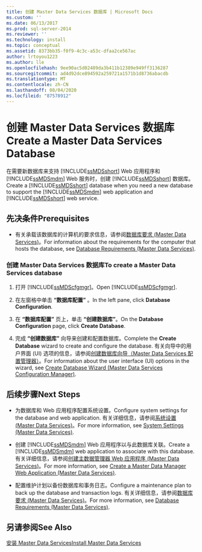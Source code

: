 ```yaml
---
title: 创建 Master Data Services 数据库 | Microsoft Docs
ms.custom: ''
ms.date: 06/13/2017
ms.prod: sql-server-2014
ms.reviewer: ''
ms.technology: install
ms.topic: conceptual
ms.assetid: 8373bb35-f0f9-4c3c-a53c-dfaa2ce567ac
author: lrtoyou1223
ms.author: lle
ms.openlocfilehash: 9ee90ac5d02489da3b411b12389e949ff3136287
ms.sourcegitcommit: ad4d92dce894592a259721a1571b1d8736abacdb
ms.translationtype: MT
ms.contentlocale: zh-CN
ms.lasthandoff: 08/04/2020
ms.locfileid: "87578912"
---
```

# <a name="create-a-master-data-services-database"></a><span data-ttu-id="693ae-102">创建 Master Data Services 数据库</span><span class="sxs-lookup"><span data-stu-id="693ae-102">Create a Master Data Services Database</span></span>
  <span data-ttu-id="693ae-103">在需要新数据库来支持 [!INCLUDE[ssMDSshort](../../includes/ssmdsshort-md.md)] Web 应用程序和 [!INCLUDE[ssMDSmdm](../../includes/ssmdsmdm-md.md)] Web 服务时，创建 [!INCLUDE[ssMDSshort](../../includes/ssmdsshort-md.md)] 数据库。</span><span class="sxs-lookup"><span data-stu-id="693ae-103">Create a [!INCLUDE[ssMDSshort](../../includes/ssmdsshort-md.md)] database when you need a new database to support the [!INCLUDE[ssMDSmdm](../../includes/ssmdsmdm-md.md)] web application and [!INCLUDE[ssMDSshort](../../includes/ssmdsshort-md.md)] web service.</span></span>  
  
## <a name="prerequisites"></a><span data-ttu-id="693ae-104">先决条件</span><span class="sxs-lookup"><span data-stu-id="693ae-104">Prerequisites</span></span>  
  
-   <span data-ttu-id="693ae-105">有关承载该数据库的计算机的要求信息，请参阅[数据库要求 (Master Data Services)](database-requirements-master-data-services.md)。</span><span class="sxs-lookup"><span data-stu-id="693ae-105">For information about the requirements for the computer that hosts the database, see [Database Requirements &#40;Master Data Services&#41;](database-requirements-master-data-services.md).</span></span>  
  
### <a name="to-create-a-master-data-services-database"></a><span data-ttu-id="693ae-106">创建 Master Data Services 数据库</span><span class="sxs-lookup"><span data-stu-id="693ae-106">To create a Master Data Services database</span></span>  
  
1.  <span data-ttu-id="693ae-107">打开 [!INCLUDE[ssMDScfgmgr](../../includes/ssmdscfgmgr-md.md)]。</span><span class="sxs-lookup"><span data-stu-id="693ae-107">Open [!INCLUDE[ssMDScfgmgr](../../includes/ssmdscfgmgr-md.md)].</span></span>  
  
2.  <span data-ttu-id="693ae-108">在左窗格中单击 **“数据库配置”** 。</span><span class="sxs-lookup"><span data-stu-id="693ae-108">In the left pane, click **Database Configuration**.</span></span>  
  
3.  <span data-ttu-id="693ae-109">在 **“数据库配置”** 页上，单击 **“创建数据库”**。</span><span class="sxs-lookup"><span data-stu-id="693ae-109">On the **Database Configuration** page, click **Create Database**.</span></span>  
  
4.  <span data-ttu-id="693ae-110">完成 **“创建数据库”** 向导来创建和配置数据库。</span><span class="sxs-lookup"><span data-stu-id="693ae-110">Complete the **Create Database** wizard to create and configure the database.</span></span> <span data-ttu-id="693ae-111">有关向导中的用户界面 (UI) 选项的信息，请参阅[创建数据库向导（Master Data Services 配置管理器）](../create-database-wizard-master-data-services-configuration-manager.md)。</span><span class="sxs-lookup"><span data-stu-id="693ae-111">For information about the user interface (UI) options in the wizard, see [Create Database Wizard &#40;Master Data Services Configuration Manager&#41;](../create-database-wizard-master-data-services-configuration-manager.md).</span></span>  
  
## <a name="next-steps"></a><span data-ttu-id="693ae-112">后续步骤</span><span class="sxs-lookup"><span data-stu-id="693ae-112">Next Steps</span></span>  
  
-   <span data-ttu-id="693ae-113">为数据库和 Web 应用程序配置系统设置。</span><span class="sxs-lookup"><span data-stu-id="693ae-113">Configure system settings for the database and web application.</span></span> <span data-ttu-id="693ae-114">有关详细信息，请参阅[系统设置 (Master Data Services)](../system-settings-master-data-services.md)。</span><span class="sxs-lookup"><span data-stu-id="693ae-114">For more information, see [System Settings &#40;Master Data Services&#41;](../system-settings-master-data-services.md).</span></span>  
  
-   <span data-ttu-id="693ae-115">创建 [!INCLUDE[ssMDSmdm](../../includes/ssmdsmdm-md.md)] Web 应用程序以与此数据库关联。</span><span class="sxs-lookup"><span data-stu-id="693ae-115">Create a [!INCLUDE[ssMDSmdm](../../includes/ssmdsmdm-md.md)] web application to associate with this database.</span></span> <span data-ttu-id="693ae-116">有关详细信息，请参阅[创建主数据管理器 Web 应用程序 (Master Data Services)](create-a-master-data-manager-web-application-master-data-services.md)。</span><span class="sxs-lookup"><span data-stu-id="693ae-116">For more information, see [Create a Master Data Manager Web Application &#40;Master Data Services&#41;](create-a-master-data-manager-web-application-master-data-services.md).</span></span>  
  
-   <span data-ttu-id="693ae-117">配置维护计划以备份数据库和事务日志。</span><span class="sxs-lookup"><span data-stu-id="693ae-117">Configure a maintenance plan to back up the database and transaction logs.</span></span> <span data-ttu-id="693ae-118">有关详细信息，请参阅[数据库要求 (Master Data Services)](database-requirements-master-data-services.md)。</span><span class="sxs-lookup"><span data-stu-id="693ae-118">For more information, see [Database Requirements &#40;Master Data Services&#41;](database-requirements-master-data-services.md).</span></span>  
  
## <a name="see-also"></a><span data-ttu-id="693ae-119">另请参阅</span><span class="sxs-lookup"><span data-stu-id="693ae-119">See Also</span></span>  
 [<span data-ttu-id="693ae-120">安装 Master Data Services</span><span class="sxs-lookup"><span data-stu-id="693ae-120">Install Master Data Services</span></span>](install-master-data-services.md)  
  
  
